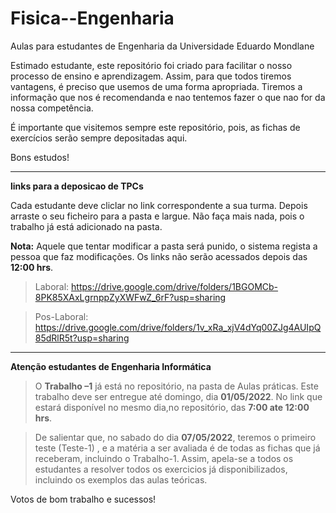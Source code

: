 # Fisica--Engenharia
Aulas para estudantes de Engenharia da Universidade Eduardo Mondlane

Estimado estudante, este repositório foi criado para facilitar o nosso processo de ensino e aprendizagem. Assim, para que todos tiremos vantagens, é preciso que usemos  de uma forma apropriada. Tiremos a informação que nos é recomendanda e nao tentemos fazer o que nao for da nossa competência.


É importante que visitemos sempre este repositório, pois,  as fichas de exercícios serão sempre depositadas aqui.


Bons estudos!

________________________________________________________________________________________________________________________

**links para a deposicao de TPCs**

Cada estudante deve cliclar no link correspondente a sua turma. Depois arraste o seu ficheiro para a pasta e largue. Não faça mais nada, pois o trabalho já está adicionado na pasta. 

**Nota:** Aquele que tentar modificar a pasta será punido, o sistema regista a pessoa que faz modificações.
Os links não serão acessados depois das **12:00 hrs**.


> Laboral: https://drive.google.com/drive/folders/1BGOMCb-8PK85XAxLgrnppZyXWFwZ_6rF?usp=sharing

> Pos-Laboral: https://drive.google.com/drive/folders/1v_xRa_xjV4dYq00ZJg4AUIpQ85dRlR5t?usp=sharing
_________________________________________________________________________________________________________________________________


**Atenção estudantes de Engenharia Informática**

> O **Trabalho –1**  já está no repositório, na pasta de Aulas práticas. Este trabalho deve ser entregue até domingo, dia **01/05/2022**. No link que estará disponível no mesmo dia,no repositório, das **7:00 ate 12:00 hrs**.

> De salientar que, no sabado do dia **07/05/2022**, teremos o primeiro teste (Teste-1) , e a matéria a ser avaliada é de todas as fichas que já receberam, incluindo o Trabalho-1. Assim, apela-se a todos os estudantes a resolver todos os exercicios já disponibilizados, incluindo os exemplos das aulas teóricas.

Votos de bom trabalho e sucessos!
